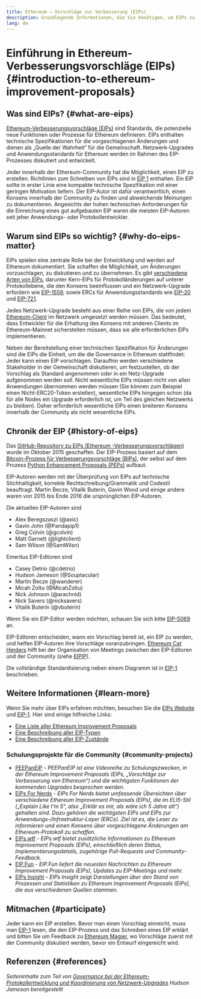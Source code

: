 ```yaml
---
title: Ethereum – Vorschläge zur Verbesserung (EIPs)
description: Grundlegende Informationen, die Sie benötigen, um EIPs zu verstehen
lang: de
---
```


# Einführung in Ethereum-Verbesserungsvorschläge (EIPs) {#introduction-to-ethereum-improvement-proposals}

## Was sind EIPs? {#what-are-eips}

[Ethereum-Verbesserungsvorschläge (EIPs)](https://eips.ethereum.org/) sind Standards, die potenzielle neue Funktionen oder Prozesse für Ethereum definieren. EIPs enthalten technische Spezifikationen für die vorgeschlagenen Änderungen und dienen als „Quelle der Wahrheit“ für die Gemeinschaft. Netzwerk-Upgrades und Anwendungsstandards für Ethereum werden im Rahmen des EIP-Prozesses diskutiert und entwickelt.

Jeder innerhalb der Ethereum-Community hat die Möglichkeit, einen EIP zu erstellen. Richtlinien zum Schreiben von EIPs sind in [EIP 1](https://eips.ethereum.org/EIPS/eip-1) enthalten. Ein EIP sollte in erster Linie eine kompakte technische Spezifikation mit einer geringen Motivation liefern. Der EIP-Autor ist dafür verantwortlich, einen Konsens innerhalb der Community zu finden und abweichende Meinungen zu dokumentieren. Angesichts der hohen technischen Anforderungen für die Einreichung eines gut aufgebauten EIP waren die meisten EIP-Autoren seit jeher Anwendungs- oder Protokollentwickler.

## Warum sind EIPs so wichtig? {#why-do-eips-matter}

EIPs spielen eine zentrale Rolle bei der Entwicklung und werden auf Ethereum dokumentiert. Sie schaffen die Möglichkeit, um Änderungen vorzuschlagen, zu diskutieren und zu übernehmen. Es gibt [verschiedene Arten von EIPs](https://eips.ethereum.org/EIPS/eip-1#eip-types), darunter Kern-EIPs für Protokolländerungen auf unterer Protokollebene, die den Konsens beeinflussen und ein Netzwerk-Upgrade erfordern wie [EIP-1559](https://eips.ethereum.org/EIPS/eip-1559), sowie ERCs für Anwendungsstandards wie [EIP-20](https://eips.ethereum.org/EIPS/eip-20) und [EIP-721](https://eips.ethereum.org/EIPS/eip-721).

Jedes Netzwerk-Upgrade besteht aus einer Reihe von EIPs, die von jedem [Ethereum-Client](/learn/#clients-and-nodes) im Netzwerk umgesetzt werden müssen. Das bedeutet, dass Entwickler für die Erhaltung des Konsens mit anderen Clients im Ethereum-Mainnet sicherstellen müssen, dass sie alle erforderlichen EIPs implementieren.

Neben der Bereitstellung einer technischen Spezifikation für Änderungen sind die EIPs die Einheit, um die die Governance in Ethereum stattfindet: Jeder kann einen EIP vorschlagen. Daraufhin werden verschiedene Stakeholder in der Gemeinschaft diskutieren, um festzustellen, ob der Vorschlag als Standard angenommen oder in ein Netz-Upgrade aufgenommen werden soll. Nicht wesentliche EIPs müssen nicht von allen Anwendungen übernommen werden müssen (Sie können zum Beispiel einen Nicht-ERC20-Token erstellen), wesentliche EIPs hingegen schon (da für alle Nodes ein Upgrade erforderlich ist, um Teil des gleichen Netzwerks zu bleiben). Daher erforderlich wesentliche EIPs einen breiteren Konsens innerhalb der Community als nicht wesentliche EIPs.

## Chronik der EIP {#history-of-eips}

Das [GitHub-Repository zu EIPs (Ethereum -Verbesserungsvorschlägen)](https://github.com/ethereum/EIPs) wurde im Oktober 2015 geschaffen. Der EIP-Prozess basiert auf dem [Bitcoin-Prozess für Verbesserungsvorschläge (BIPs)](https://github.com/bitcoin/bips), der selbst auf dem Prozess [Python Enhancement Proposals (PEPs)](https://www.python.org/dev/peps/) aufbaut.

EIP-Autoren werden mit der Überprüfung von EIPs auf technische Stichhaltigkeit, korrekte Rechtschreibung/Grammatik und Codestil beauftragt. Martin Becze, Vitalik Buterin, Gavin Wood und einige andere waren von 2015 bis Ende 2016 die ursprünglichen EIP-Autoren.

Die aktuellen EIP-Autoren sind

- Alex Beregszaszi (@axic)
- Gavin John (@Pandapip1)
- Greg Colvin (@gcolvin)
- Matt Garnett (@lightclient)
- Sam Wilson (@SamWilsn)

Emeritus EIP-Editoren sind

- Casey Detrio (@cdetrio)
- Hudson Jameson (@Souptacular)
- Martin Becze (@wanderer)
- Micah Zoltu (@MicahZoltu)
- Nick Johnson (@arachnid)
- Nick Savers (@nicksavers)
- Vitalik Buterin (@vbuterin)

Wenn Sie ein EIP-Editor werden möchten, schauen Sie sich bitte [EIP-5069](https://eips.ethereum.org/EIPS/eip-5069) an.

EIP-Editoren entscheiden, wann ein Vorschlag bereit ist, ein EIP zu werden, und helfen EIP-Autoren ihre Vorschläge voranzubringen. [Ethereum Cat Herders](https://www.ethereumcatherders.com/) hilft bei der Organisation von Meetings zwischen den EIP-Editoren und der Community (siehe [EIPIP](https://github.com/ethereum-cat-herders/EIPIP)).

Die vollständige Standardisierung neben einem Diagramm ist in [EIP-1](https://eips.ethereum.org/EIPS/eip-1) beschrieben.

## Weitere Informationen {#learn-more}

Wenn Sie mehr über EIPs erfahren möchten, besuchen Sie die [EIPs Website](https://eips.ethereum.org/) und [EIP-1](https://eips.ethereum.org/EIPS/eip-1). Hier sind einige hilfreiche Links:

- [Eine Liste aller Ethereum Improvement Proposals](https://eips.ethereum.org/all)
- [Eine Beschreibung aller EIP-Typen](https://eips.ethereum.org/EIPS/eip-1#eip-types)
- [Eine Beschreibung aller EIP-Zustände](https://eips.ethereum.org/EIPS/eip-1#eip-process)

### Schulungsprojekte für die Community {#community-projects}

- [PEEPanEIP](https://www.youtube.com/playlist?list=PL4cwHXAawZxqu0PKKyMzG_3BJV_xZTi1F) - *PEEPanEIP ist eine Videoreihe zu Schulungszwecken, in der Ethereum Improvement Proposals (EIPs, „Vorschläge zur Verbesserung von Ethereum“) und die wichtigsten Funktionen der kommenden Upgrades besprochen werden.*
- [EIPs For Nerds](https://ethereum2077.substack.com/t/eip-research) - *EIPs For Nerds bietet umfassende Übersichten über verschiedene Ethereum Improvement Proposals (EIPs), die im ELI5-Stil („Explain Like I‘m 5“, also „Erklär es mir, als wäre ich 5 Jahre alt“) gehalten sind. Dazu gehören die wichtigsten EIPs und EIPs zur Anwendungs-/Infrastruktur-Layer (ERCs). Ziel ist es, die Leser zu informieren und einen Konsens über vorgeschlagene Änderungen am Ethereum-Protokoll zu schaffen.*
- [EIPs.wtf](https://www.eips.wtf/) - *EIPs.wtf bietet zusätzliche Informationen zu Ethereum Improvement Proposals (EIPs), einschließlich deren Status, Implementierungsdetails, zugehörige Pull-Requests und Community-Feedback.*
- [EIP.Fun](https://eipfun.substack.com/) - *EIP.Fun liefert die neuesten Nachrichten zu Ethereum Improvement Proposals (EIPs), Updates zu EIP-Meetings und mehr.*
- [EIPs Insight](https://eipsinsight.com/) - *EIPs Insight zeigt Darstellungen über den Stand von Prozessen und Statistiken zu Ethereum Improvement Proposals (EIPs), die aus verschiedenen Quellen stammen.*

## Mitmachen {#participate}

Jeder kann ein EIP erstellen. Bevor man einen Vorschlag einreicht, muss man [EIP-1](https://eips.ethereum.org/EIPS/eip-1) lesen, die den EIP-Prozess und das Schreiben eines EIP erklärt und bitten Sie um Feedback zu [Ethereum Magier](https://ethereum-magicians.org/), wo Vorschläge zuerst mit der Community diskutiert werden, bevor ein Entwurf eingereicht wird.

## Referenzen {#references}

<cite class="citation">

Seiteninhalte zum Teil von [Governance bei der Ethereum-Protokollentwicklung und Koordinierung von Netzwerk-Upgrades](https://hudsonjameson.com/posts/2020-03-23-ethereum-protocol-development-governance-and-network-upgrade-coordination/) Hudson Jameson bereitgestellt

</cite>
